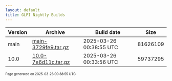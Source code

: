 ```yaml
---
layout: default
title: GLPI Nightly Builds
---
```


Version|Archive|Build date|Size
---|---|---|---
main|[main-3729fe9.tar.gz](main-3729fe9.tar.gz)|2025-03-26 00:38:55 UTC|81626109
10.0|[10.0-7e6d11c.tar.gz](10.0-7e6d11c.tar.gz)|2025-03-26 00:33:56 UTC|59737295

<font size="1">Page generated on 2025-03-26 00:38:55 UTC</font>
